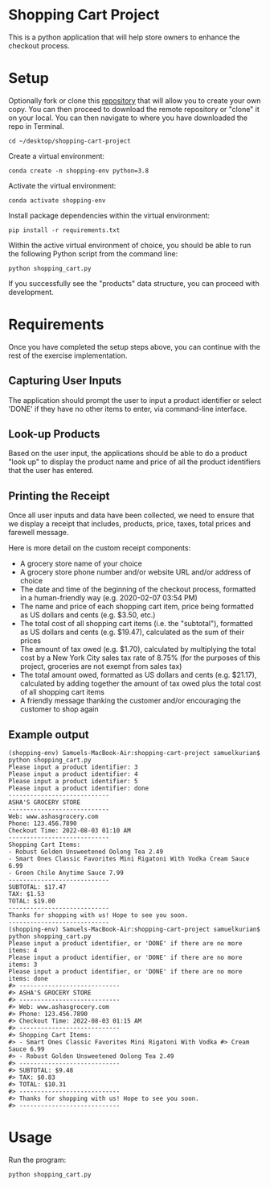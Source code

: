 # Shopping Cart Project

This is a python application that will help store owners to enhance the checkout process. 

# Setup 
Optionally fork or clone this [repository](https://github.com/ai1196/shopping-cart-project) that will allow you to create your own copy. You can then proceed to download the remote repository or "clone" it on your local. You can then navigate to where you have downloaded the repo in Terminal.

```
cd ~/desktop/shopping-cart-project
```
Create a virtual environment:
```
conda create -n shopping-env python=3.8
```
Activate the virtual environment:
```
conda activate shopping-env
```
Install package dependencies within the virtual environment:
```
pip install -r requirements.txt
```
Within the active virtual environment of choice, you should be able to run the following Python script from the command line:
```
python shopping_cart.py
```
If you successfully see the "products" data structure, you can proceed with development. 

# Requirements 

Once you have completed the setup steps above, you can continue with the rest of the exercise implementation. 

## Capturing User Inputs

The application should prompt the user to input a product identifier or select 'DONE' if they have no other items to enter, via command-line interface. 

## Look-up Products

Based on the user input, the applications should be able to do a product "look up" to display the product name and price of all the product identifiers that the user has entered.

## Printing the Receipt

Once all user inputs and data have been collected, we need to ensure that we display a receipt that includes, products, price, taxes, total prices and farewell message. 

Here is more detail on the custom receipt components:
+ A grocery store name of your choice
+ A grocery store phone number and/or website URL and/or address of choice
+ The date and time of the beginning of the checkout process, formatted in a human-friendly way (e.g. 2020-02-07 03:54 PM)
+ The name and price of each shopping cart item, price being formatted as US dollars and cents (e.g. $3.50, etc.)
+ The total cost of all shopping cart items (i.e. the  "subtotal"), formatted as US dollars and cents (e.g. $19.47), calculated as the sum of their prices
+ The amount of tax owed (e.g. $1.70), calculated by multiplying the total cost by a New York City sales tax rate of 8.75% (for the purposes of this project, groceries are not exempt from sales tax)
+ The total amount owed, formatted as US dollars and cents (e.g. $21.17), calculated by adding together the amount of tax owed plus the total cost of all shopping cart items
+ A friendly message thanking the customer and/or encouraging the customer to shop again

## Example output
``` 
(shopping-env) Samuels-MacBook-Air:shopping-cart-project samuelkurian$ python shopping_cart.py
Please input a product identifier: 3
Please input a product identifier: 4
Please input a product identifier: 5
Please input a product identifier: done
----------------------------
ASHA'S GROCERY STORE
----------------------------
Web: www.ashasgrocery.com
Phone: 123.456.7890
Checkout Time: 2022-08-03 01:10 AM
----------------------------
Shopping Cart Items:
- Robust Golden Unsweetened Oolong Tea 2.49
- Smart Ones Classic Favorites Mini Rigatoni With Vodka Cream Sauce 6.99
- Green Chile Anytime Sauce 7.99
----------------------------
SUBTOTAL: $17.47
TAX: $1.53
TOTAL: $19.00
----------------------------
Thanks for shopping with us! Hope to see you soon.
----------------------------
(shopping-env) Samuels-MacBook-Air:shopping-cart-project samuelkurian$ python shopping_cart.py
Please input a product identifier, or 'DONE' if there are no more items: 4
Please input a product identifier, or 'DONE' if there are no more items: 3
Please input a product identifier, or 'DONE' if there are no more items: done
#> ----------------------------
#> ASHA'S GROCERY STORE
#> ----------------------------
#> Web: www.ashasgrocery.com
#> Phone: 123.456.7890
#> Checkout Time: 2022-08-03 01:15 AM
#> ----------------------------
#> Shopping Cart Items:
#> - Smart Ones Classic Favorites Mini Rigatoni With Vodka #> Cream Sauce 6.99
#> - Robust Golden Unsweetened Oolong Tea 2.49
#> ----------------------------
#> SUBTOTAL: $9.48
#> TAX: $0.83
#> TOTAL: $10.31
#> ----------------------------
#> Thanks for shopping with us! Hope to see you soon.
#> ----------------------------
```

# Usage
Run the program:
```
python shopping_cart.py
```
